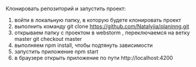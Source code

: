 Клонировать репозиторий и запустить проект:
1. войти в локальную папку, в которую будете клонировать проект
2. выполнить команду git clone https://github.com/Natalyiia/planinng.git
3. открываем папку с проектом в webstorm , переключаемся на ветку master git checkout master
4. выполняем npm install, чтобы подтянуть зависимости
5. запустить приложение npm start
6. в браузере открыть приложение по пути http://localhost:4200
